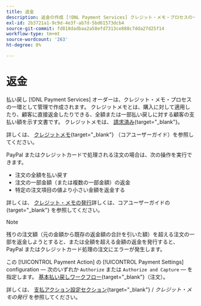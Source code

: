 ```yaml
---
title: 返金
description: 返金の作成 [!DNL Payment Services] クレジット・メモ・プロセスの一部として管理者でのオーダー。
exl-id: 2b3721a1-9c9d-4e3f-ab7d-5bd61573dcb4
source-git-commit: fd818dadbaa2a58efd7313ce888c7dda27d25f14
workflow-type: tm+mt
source-wordcount: '263'
ht-degree: 0%

---
```


# 返金

払い戻し [!DNL Payment Services] オーダーは、クレジット・メモ・プロセスの一環として管理で作成されます。 クレジットメモとは、購入に対して適用したり、顧客に直接返金したりできる、全額または一部払い戻しに対する顧客の支払い額を示す文書です。 クレジットメモは、 [請求済み](https://docs.magento.com/user-guide/sales/invoice-create.html){target=&quot;_blank&quot;}。

詳しくは、 [クレジットメモ](https://docs.magento.com/user-guide/sales/credit-memos.html){target=&quot;_blank&quot;} （コアユーザーガイド）を参照してください。

PayPal またはクレジットカードで処理される注文の場合は、次の操作を実行できます。

* 注文の全額を払い戻す
* 注文の一部金額（または複数の一部金額）の返金
* 特定の注文項目の値より小さい金額を返金する

詳しくは、 [クレジット・メモの発行](https://docs.magento.com/user-guide/sales/credit-memo-create.html)詳しくは、コアユーザーガイドの {target=&quot;_blank&quot;} を参照してください。

>[!NOTE]
>
>残りの注文額（元の金額から既存の返金額の合計を引いた額）を超える注文の一部を返金しようとすると、または全額を超える金額の返金を発行すると、PayPal またはクレジットカード処理の注文にエラーが発生します。

この [!UICONTROL Payment Action] の [!UICONTROL Payment Settings] configuration — 次のいずれか `Authorize` または `Authorize and Capture` — を指定します。 [基本払い戻しワークフロー](https://docs.magento.com/user-guide/sales/credit-memos.html#refund-workflow){target=&quot;_blank&quot;}（注文）。

詳しくは、 [支払アクション設定セクション](https://docs.magento.com/user-guide/sales/credit-memo-create.html#payment-action-setting){target=&quot;_blank&quot;} / _クレジット・メモの発行_ を参照してください。
